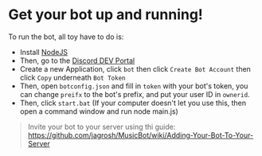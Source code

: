 # Get your bot up and running!

To run the bot, all toy have to do is:

  - Install [NodeJS](https://nodejs.org/en/download/)
  - Then, go to the [Discord DEV Portal](https://www.discord.com/developers/)
  - Create a new Application, click `bot` then click `Create Bot Account` then click `Copy` underneath `Bot Token`
  - Then, open `botconfig.json` and fill in `token` with your bot's token, you can change `preifx` to the bot's prefix, and put your user ID in `ownerid`.
  - Then, click `start.bat` (If your computer doesn't let you use this, then open a command window and run node main.js)
  
  > Invite your bot to your server using thi guide: https://github.com/jagrosh/MusicBot/wiki/Adding-Your-Bot-To-Your-Server
